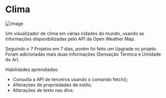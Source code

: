 # Clima

![image](https://user-images.githubusercontent.com/60353241/127077903-565900af-d2b6-4c13-b494-defeec859144.png)

Um visualizador de clima em várias cidades do mundo, usando as informações disponibilizadas pelo API da Open Weather Map.

Seguindo o 7 Projetos em 7 dias, porém foi feito um Upgrade no projeto. Foram adicionadas mais duas informações (Sensação Térmica e Umidade do Ar).

Habilidades aprendiadas:
  - Consulta a API de terceiros usando o comando fetch();
  - Alterações de propriedades de estilo;
  - Alterações de texto nas divs;
